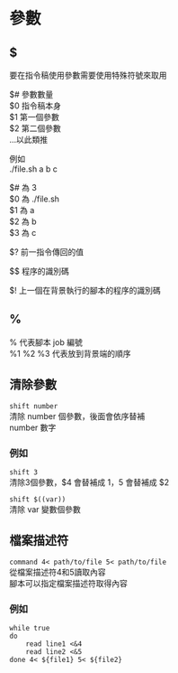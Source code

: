 # 參數

## $

要在指令稿使用參數需要使用特殊符號來取用

$\# 參數數量  
$0 指令稿本身  
$1 第一個參數  
$2 第二個參數  
...以此類推

例如  
./file.sh a b c

$\# 為 3  
$0 為 ./file.sh  
$1 為 a  
$2 為 b  
$3 為 c

$? 前一指令傳回的值

$$ 程序的識別碼

$! 上一個在背景執行的腳本的程序的識別碼

## %

% 代表腳本 job 編號  
%1 %2 %3 代表放到背景端的順序

## 清除參數

`shift number`  
清除 number 個參數，後面會依序替補  
number 數字

### 例如

`shift 3`  
清除3個參數，$4 會替補成 $1，$5 會替補成 $2

`shift $((var))`  
清除 var 變數個參數

## 檔案描述符

`command 4< path/to/file 5< path/to/file`  
從檔案描述符4和5讀取內容  
腳本可以指定檔案描述符取得內容

### 例如

```text
while true
do
    read line1 <&4
    read line2 <&5
done 4< ${file1} 5< ${file2}
```

